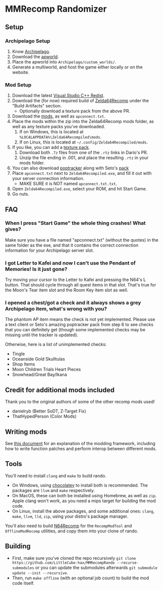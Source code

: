 # MMRecomp Randomizer

## Setup

### Archipelago Setup
1. Know [Archipelago](https://archipelago.gg/tutorial/Archipelago/setup/en).
2. Download the [apworld](https://github.com/RecompRando/MMRecompRando/releases/latest).
3. Place the apworld into `Archipelago/custom_worlds/`.
4. Generate a multiworld, and host the game either locally or on the website.

### Mod Setup
1. Download the latest [Visual Studio C++ Redist](https://learn.microsoft.com/en-us/cpp/windows/latest-supported-vc-redist?view=msvc-170#latest-microsoft-visual-c-redistributable-version).
2. Download the (for now) required build of [Zelda64Recomp](https://github.com/Zelda64Recomp/Zelda64Recomp/pull/499) under the "Build Artifacts" section.
    - Optionally download a texture pack from the above PR.
3. Download the [mods](https://github.com/RecompRando/MMRecompRando/releases/latest), as well as `apconnect.txt`.
4. Place the mods within the zip into the Zelda64Recomp mods folder, as well as any texture packs you've downloaded.
    1. If on Windows, this is located at `%LOCALAPPDATA%\Zelda64Recompiled\mods`.
    2. If on Linux, this is located at `~/.config/Zelda64Recompiled/mods`.
5. If you like, you can add a [texture pack](https://github.com/Zelda64Recomp/Zelda64Recomp/pull/447#issue-2433547959).
    1. Download both `.7z` files from one of the `.rtz` links in Darío's PR.
    2. Unzip the file ending in .001, and place the resulting `.rtz` in your mods folder.
6. You can also download [poptracker](https://github.com/black-sliver/PopTracker/releases/latest) along with Seto's [pack](https://github.com/seto10987/Majoras-Mask-AP-PopTracker-Pack/releases/latest)
7. Place `apconnect.txt` next to `Zelda64Recompiled.exe`, and fill it out with your server connection information.
    - MAKE SURE it is NOT named `apconnect.txt.txt`.
8. Open `Zelda64Recompiled.exe`, select your ROM, and hit Start Game.
9. Go nuts.

## FAQ

### When I press "Start Game" the whole thing crashes! What gives?

Make sure you have a file named "apconnect.txt" (without the quotes) in the same folder as the exe, and that it contains the correct connection information for your Archipelago server slot.

### I got Letter to Kafei and now I can't use the Pendant of Memories! Is it just gone?

Try moving your cursor to the Letter to Kafei and pressing the N64's L button. That should cycle through all quest items in that slot. That's true for the Moon's Tear item slot and the Room Key item slot as well.

### I opened a chest/got a check and it always shows a grey Archipelago item, what's wrong with you?

The phantom AP item means the check is not yet implemented. Please use a text client or Seto's amazing poptracker pack from step 6 to see checks that you can definitely get (though some implemented checks may be missing until the tracker is updated).

Otherwise, here is a list of unimplemented checks:

- Tingle
- Oceanside Gold Skulltulas
- Shop Items
- Moon Children Trials Heart Pieces
- Snowhead/Great Bay/Ikana

## Credit for additional mods included

Thank you to the original authors of some of the other recomp mods used!

- danielryb (Better SoDT, Z-Target Fix)
- ThatHypedPerson (Color Mods)

## Writing mods
See [this document](https://hackmd.io/fMDiGEJ9TBSjomuZZOgzNg) for an explanation of the modding framework, including how to write function patches and perform interop between different mods.

## Tools
You'll need to install `clang` and `make` to build rando.
* On Windows, using [chocolatey](https://chocolatey.org/) to install both is recommended. The packages are `llvm` and `make` respectively.
* On MacOS, these can both be installed using Homebrew, as well as `zip`. Apple clang won't work, as you need a mips target for building the mod code.
* On Linux, install the above packages, and some additional ones: `clang`, `make`, `llvm`, `lld`, `zip`, using your distro's package manager.

You'll also need to build [N64Recomp](https://github.com/N64Recomp/N64Recomp) for the `RecompModTool` and `OfflineModRecomp` utilities, and copy them into your clone of rando.

## Building
* First, make sure you've cloned the repo recursively `git clone https://github.com/LittleCube-hax/MMRecompRando --recurse-submodules` or you can update the submodules afterwards `git submodule update --init --recursive`.
* Then, run `make offline` (with an optional job count) to build the mod code itself.
